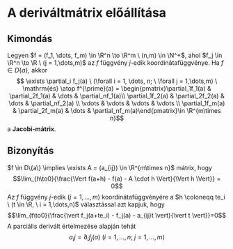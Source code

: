 # A deriváltmátrix előállítása

## Kimondás
Legyen $f = (f_1, \dots, f_m) \in \R^n \to \R^m \ (n,m) \in \N^+$, ahol $f_j \in \R^n \to \R \ (j = 1,\dots,m)$ az $f$ függvény $j$-edik koordinátafüggvénye. Ha $f \in D\{a\}$, akkor
$$ \exists \partial_i f_j(a) \ (\forall i = 1, \dots, n; \ \forall j = 1,\dots,m) \ \mathrm{és} \atop  f^{\prime}(a) = \begin{pmatrix}\partial_1f_1(a) & \partial_2f_1(a) & \dots & \partial_nf_1(a)\\ \partial_1f_2(a) & \partial_2f_2(a) & \dots & \partial_nf_2(a) \\ \vdots & \vdots & \vdots & \vdots \\ \partial_1f_m(a) & \partial_2f_m(a) & \dots & \partial_nf_m(a)\end{pmatrix}\in \R^{m\times n}$$
a **Jacobi-mátrix**.

## Bizonyítás
$f \in D\{a\} \implies \exists A = (a_{ij}) \in \R^{m\times n}$ mátrix, hogy
$$\lim_{h\to0}{\frac{\Vert f(a+h) - f(a) - A \cdot h \Vert}{\Vert h \Vert}} = 0$$
Az $f$ függvény $j$-edik $(j = 1,\dots,m)$ koordinátafüggvényére a $h \coloneqq te_i \ (t \in \R, \ i = 1,\dots,n)$ választással azt kapjuk, hogy
$$\lim_{t\to0}{\frac{\vert f_j(a+te_i) - f_j(a) - a_{ij}t \vert}{\vert t \vert}}=0$$
A parciális derivált értelmezése alapján tehát
$$a_ij = \partial_if_j(a) \ (i=1,\dots,n; \ j=1,\dots,m)$$